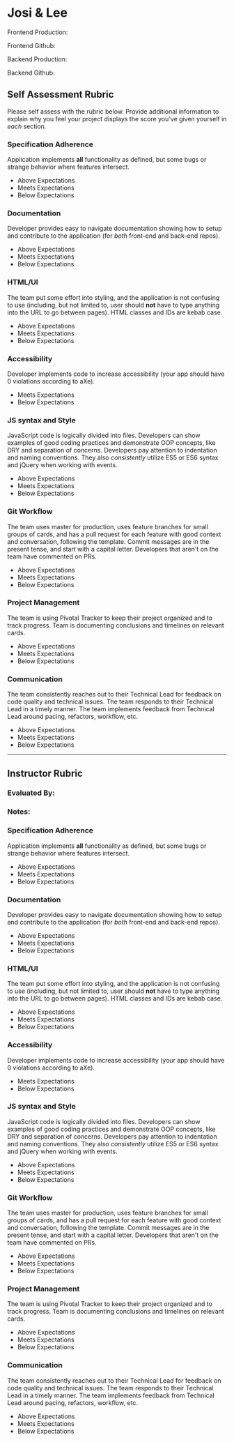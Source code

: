# Josi & Lee

Frontend Production:

Frontend Github:

Backend Production:

Backend Github:

## Self Assessment Rubric

Please self assess with the rubric below. Provide additional information to explain why you feel your project displays the score you've given yourself in _each_ section.

### Specification Adherence

Application implements **all** functionality as defined, but some bugs or strange behavior where features intersect.

- Above Expectations
- Meets Expectations
- Below Expectations

### Documentation

Developer provides easy to navigate documentation showing how to setup and contribute to the application (for _both_ front-end and back-end repos).

- Above Expectations
- Meets Expectations
- Below Expectations

### HTML/UI

The team put some effort into styling, and the application is not confusing to use (including, but not limited to, user should **not** have to type anything into the URL to go between pages). HTML classes and IDs are kebab case.

- Above Expectations
- Meets Expectations
- Below Expectations

### Accessibility

Developer implements code to increase accessibility (your app should have 0 violations according to aXe).

- Meets Expectations
- Below Expectations

### JS syntax and Style

JavaScript code is logically divided into files. Developers can show examples of good coding practices and demonstrate OOP concepts, like DRY and separation of concerns. Developers pay attention to indentation and naming conventions. They also _consistently_ utilize ES5 or ES6 syntax and jQuery when working with events.

- Above Expectations
- Meets Expectations
- Below Expectations

### Git Workflow

The team uses master for production, uses feature branches for small groups of cards, and has a pull request for each feature with good context and conversation, following the template. Commit messages are in the present tense, and start with a capital letter. Developers that aren't on the team have commented on PRs.

- Above Expectations
- Meets Expectations
- Below Expectations

### Project Management

The team is using Pivotal Tracker to keep their project organized and to track progress. Team is documenting conclusions and timelines on relevant cards.

- Above Expectations
- Meets Expectations
- Below Expectations

### Communication

The team consistently reaches out to their Technical Lead for feedback on code quality and technical issues. The team responds to their Technical Lead in a timely manner. The team implements feedback from Technical Lead around pacing, refactors, workflow, etc.

- Above Expectations
- Meets Expectations
- Below Expectations

-----------

## Instructor Rubric

### Evaluated By:

### Notes:

### Specification Adherence

Application implements **all** functionality as defined, but some bugs or strange behavior where features intersect.

- Above Expectations
- Meets Expectations
- Below Expectations

### Documentation

Developer provides easy to navigate documentation showing how to setup and contribute to the application (for _both_ front-end and back-end repos).

- Above Expectations
- Meets Expectations
- Below Expectations

### HTML/UI

The team put some effort into styling, and the application is not confusing to use (including, but not limited to, user should **not** have to type anything into the URL to go between pages). HTML classes and IDs are kebab case.

- Above Expectations
- Meets Expectations
- Below Expectations

### Accessibility

Developer implements code to increase accessibility (your app should have 0 violations according to aXe).

- Meets Expectations
- Below Expectations

### JS syntax and Style

JavaScript code is logically divided into files. Developers can show examples of good coding practices and demonstrate OOP concepts, like DRY and separation of concerns. Developers pay attention to indentation and naming conventions. They also _consistently_ utilize ES5 or ES6 syntax and jQuery when working with events.

- Above Expectations
- Meets Expectations
- Below Expectations

### Git Workflow

The team uses master for production, uses feature branches for small groups of cards, and has a pull request for each feature with good context and conversation, following the template. Commit messages are in the present tense, and start with a capital letter. Developers that aren't on the team have commented on PRs.

- Above Expectations
- Meets Expectations
- Below Expectations

### Project Management

The team is using Pivotal Tracker to keep their project organized and to track progress. Team is documenting conclusions and timelines on relevant cards.

- Above Expectations
- Meets Expectations
- Below Expectations

### Communication

The team consistently reaches out to their Technical Lead for feedback on code quality and technical issues. The team responds to their Technical Lead in a timely manner. The team implements feedback from Technical Lead around pacing, refactors, workflow, etc.

- Above Expectations
- Meets Expectations
- Below Expectations
